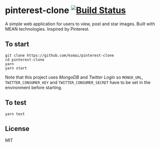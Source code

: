 # pinterest-clone [![Build Status](https://travis-ci.org/ksmai/pinterest-clone.svg?branch=master)](https://travis-ci.org/ksmai/pinterest-clone)
A simple web application for users to view, post and star images. Built with MEAN technologies. Inspired by Pinterest.

## To start
```
git clone https://github.com/ksmai/pinterest-clone
cd pinterest-clone
yarn
yarn start
```

Note that this project uses *MongoDB* and *Twitter Login* so `MONGO_URL`, `TWITTER_CONSUMER_KEY` and `TWITTER_CONSUMER_SECRET` have to be set in the environment before starting.

## To test
```
yarn test
```

## License
MIT

